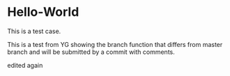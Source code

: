 # Hello-World

This is a test case.

This is a test from YG showing the branch function that differs from master branch and will be submitted by a commit with comments.

edited again
